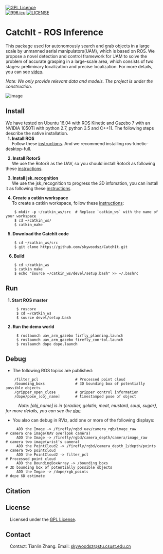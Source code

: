 [![GPL Licence](https://badges.frapsoft.com/os/gpl/gpl.svg?v=103)](https://opensource.org/licenses/GPL-3.0/)  
[![996.icu](https://img.shields.io/badge/link-996.icu-red.svg)](https://996.icu)
[![LICENSE](https://img.shields.io/badge/license-Anti%20996-blue.svg)](https://github.com/996icu/996.ICU/blob/master/LICENSE)
# CatchIt - ROS Inference
This package used for autonomously search and grab objects in a large scale by unmanned aerial manipulators(UAM), which is based on ROS. We propose a novel detection and control framework for UAM to solve the problem of accurate grasping in a large-scale area, which consists of two stages: preliminary localization and precise localization. For more details, you can see [video](https://youtu.be/ycYlgfIKv6s).

*Note: We only provide relevant data and models. The project is under the construction.*

![image](https://github.com/skywoodsz/CatchIt/blob/master/grasp_sucussuful.png)

## Install
We have tested on Ubuntu 16.04 with ROS Kinetic and Gazebo 7 with an NVIDIA 1050Ti with python 2.7, python 3.5 and C++11. The following steps describe the native installation.   
&ensp;**1. Install ROS**   
&ensp;&ensp;&ensp;Follow these [instructions](http://wiki.ros.org/kinetic/Installation/Ubuntu). And we recommend installing ros-kinetic-desktop-full. 
    
&ensp;**2. Install RotorS**  
&ensp;&ensp;&ensp;We use the RotorS as the UAV, so you should install RotorS as following these [instructions](https://github.com/ethz-asl/rotors_simulator).  
    
&ensp;**3. Install jsk_recognition**  
&ensp;&ensp;&ensp;We use the jsk_recognition to progress the 3D infomation, you can install it as following these [instructions](https://github.com/jsk-ros-pkg/jsk_recognition).  
    
&ensp;**4. Create a catkin workspace**  
&ensp;&ensp;&ensp;To create a catkin workspace, follow these [instructions](http://wiki.ros.org/catkin/Tutorials/create_a_workspace):  
```
    $ mkdir -p ~/catkin_ws/src  # Replace `catkin_ws` with the name of your workspace
    $ cd ~/catkin_ws/
    $ catkin_make
```

&ensp;**5. Download the CatchIt code**
```
    $ cd ~/catkin_ws/src
    $ git clone https://github.com/skywoodsz/CatchIt.git
```
   
&ensp; **6. Build**
```
    $ cd ~/catkin_ws
    $ catkin_make
    $ echo "source ~/catkin_ws/devel/setup.bash" >> ~/.bashrc
```

## Run
&ensp;**1. Start ROS master** 
```
     $ roscore
     $ cd ~/catkin_ws
     $ source devel/setup.bash
```
&ensp;**2. Run the demo world** 
```
     $ roslaunch uav_arm_gazebo firfly_planning.launch
     $ roslaunch uav_arm_gazebo firefly_conrtol.launch
     $ roslaunch dope dope.launch
```

## Debug
- The following ROS topics are published:
```
    /filter_pcl                 # Processed point cloud
    /bounding_boxs              # 3D bounding box of potentially possible objects
    /gripper_open_close         # gripper control information
    /dope/pose_[obj_name]       # timestamped pose of object
```

&ensp;&ensp;&ensp;&ensp;&ensp;&ensp;*Note: [obj_name] is in {cracker, gelatin, meat, mustard, soup, sugar}, for more details, you can see the [doc](https://github.com/NVlabs/Deep_Object_Pose).*  

- You also can debug in RViz, add one or more of the following displays:
```
     ADD the Image -> /firefly/rgbd_uav/camera_rgb/image_raw           # camera one image(UAV overlook camera)
     ADD the Image -> /firefly/rgbd/camera_depth/camera/image_raw      # camera two image(wrist's camera)
     ADD the PointCloud2 -> /firefly/rgbd/camera_depth_2/depth/points  # camera two pointcloud
     ADD the PointCloud2 -> filter_pcl                                 # Processed point cloud
     ADD the BoundingBoxArray -> /bounding_boxs                        # 3D bounding box of potentially possible objects
     ADD the Imgae -> /dope/rgb_points                                 # dope 6D estimate
```    

## Citation

## License
&ensp;&ensp;Licensed under the [GPL License](https://opensource.org/licenses/GPL-3.0/).

## Contact
&ensp;&ensp;Contact: Tianlin Zhang. Email: skywoodsz@stu.csust.edu.cn






    



    
    



    

